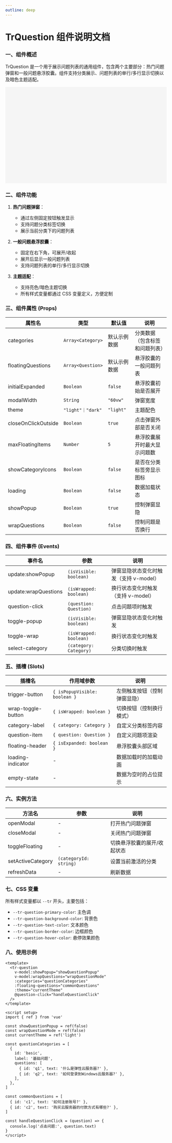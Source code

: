 ```yaml
---
outline: deep
---
```


# TrQuestion 组件说明文档

### 一、组件概述

TrQuestion 是一个用于展示问题列表的通用组件，包含两个主要部分：热门问题弹窗和一般问题悬浮胶囊。组件支持分类展示、问题列表的单行/多行显示切换以及暗色主题适配。

<div style="height: 200px;padding-top:100px;background-color: #f5f5f5;">
<TrQuestion/>
</div>

### 二、组件功能

1. **热门问题弹窗**：

   - 通过左侧固定按钮触发显示
   - 支持问题分类标签切换
   - 展示当前分类下的问题列表

2. **一般问题悬浮胶囊**：

   - 固定在右下角，可展开/收起
   - 展开后显示一般问题列表
   - 支持问题列表的单行/多行显示切换

3. **主题适配**：
   - 支持亮色/暗色主题切换
   - 所有样式变量都通过 CSS 变量定义，方便定制

### 三、组件属性 (Props)

| 属性名              | 类型              | 默认值       | 说明                           |
| ------------------- | ----------------- | ------------ | ------------------------------ |
| categories          | `Array<Category>` | 默认示例数据 | 分类数据（包含标签和问题列表） |
| floatingQuestions   | `Array<Question>` | 默认示例数据 | 悬浮胶囊的一般问题列表         |
| initialExpanded     | `Boolean`         | `false`      | 悬浮胶囊初始是否展开           |
| modalWidth          | `String`          | `"60vw"`     | 弹窗宽度                       |
| theme               | `"light"｜"dark"` | `"light"`    | 主题配色                       |
| closeOnClickOutside | `Boolean`         | `true`       | 点击弹窗外部是否关闭           |
| maxFloatingItems    | `Number`          | `5`          | 悬浮胶囊展开时最大显示问题数   |
| showCategoryIcons   | `Boolean`         | `false`      | 是否在分类标签旁显示图标       |
| loading             | `Boolean`         | `false`      | 数据加载状态                   |
| showPopup           | `Boolean`         | `true`       | 控制弹窗显隐                   |
| wrapQuestions       | `Boolean`         | `false`      | 控制问题是否换行               |

### 四、组件事件 (Events)

| 事件名               | 参数                   | 说明                                   |
| -------------------- | ---------------------- | -------------------------------------- |
| update:showPopup     | `(isVisible: boolean)` | 弹窗显隐状态变化时触发（支持 v-model） |
| update:wrapQuestions | `(isWrapped: boolean)` | 换行状态变化时触发（支持 v-model）     |
| question-click       | `(question: Question)` | 点击问题项时触发                       |
| toggle-popup         | `(isVisible: boolean)` | 弹窗显隐状态变化时触发                 |
| toggle-wrap          | `(isWrapped: boolean)` | 换行状态变化时触发                     |
| select-category      | `(category: Category)` | 分类切换时触发                         |

### 五、插槽 (Slots)

| 插槽名             | 作用域参数                    | 说明                         |
| ------------------ | ----------------------------- | ---------------------------- |
| trigger-button     | `{ isPopupVisible: boolean }` | 左侧触发按钮（控制弹窗显隐） |
| wrap-toggle-button | `{ isWrapped: boolean }`      | 切换按钮（控制换行模式）     |
| category-label     | `{ category: Category }`      | 自定义分类标签内容           |
| question-item      | `{ question: Question }`      | 自定义问题项渲染             |
| floating-header    | `{ isExpanded: boolean }`     | 悬浮胶囊头部区域             |
| loading-indicator  | -                             | 数据加载时的加载动画         |
| empty-state        | -                             | 数据为空时的占位提示         |

### 六、实例方法

| 方法名            | 参数                   | 说明                        |
| ----------------- | ---------------------- | --------------------------- |
| openModal         | -                      | 打开热门问题弹窗            |
| closeModal        | -                      | 关闭热门问题弹窗            |
| toggleFloating    | -                      | 切换悬浮胶囊的展开/收起状态 |
| setActiveCategory | `(categoryId: string)` | 设置当前激活的分类          |
| refreshData       | -                      | 刷新数据                    |

### 七、CSS 变量

所有样式变量都以 `--tr` 开头，主要包括：

- `--tr-question-primary-color`: 主色调
- `--tr-question-background-color`: 背景色
- `--tr-question-text-color`: 文本颜色
- `--tr-question-border-color`: 边框颜色
- `--tr-question-hover-color`: 悬停效果颜色

### 八、使用示例

```vue
<template>
  <tr-question
    v-model:showPopup="showQuestionPopup"
    v-model:wrapQuestions="wrapQuestionMode"
    :categories="questionCategories"
    :floating-questions="commonQuestions"
    :theme="currentTheme"
    @question-click="handleQuestionClick"
  />
</template>

<script setup>
import { ref } from 'vue'

const showQuestionPopup = ref(false)
const wrapQuestionMode = ref(false)
const currentTheme = ref('light')

const questionCategories = [
  {
    id: 'basic',
    label: '基础问题',
    questions: [
      { id: 'q1', text: '什么是弹性云服务器?' },
      { id: 'q2', text: '如何登录到Windows云服务器?' },
    ],
  },
]

const commonQuestions = [
  { id: 'c1', text: '如何注册账号?' },
  { id: 'c2', text: '购买云服务器的付款方式有哪些?' },
]

const handleQuestionClick = (question) => {
  console.log('点击问题:', question.text)
}
</script>
```
